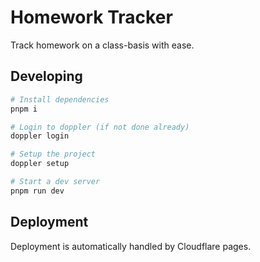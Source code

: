 # Homework Tracker

Track homework on a class-basis with ease.

## Developing

```bash
# Install dependencies
pnpm i

# Login to doppler (if not done already)
doppler login

# Setup the project
doppler setup

# Start a dev server
pnpm run dev
```

## Deployment

Deployment is automatically handled by Cloudflare pages.